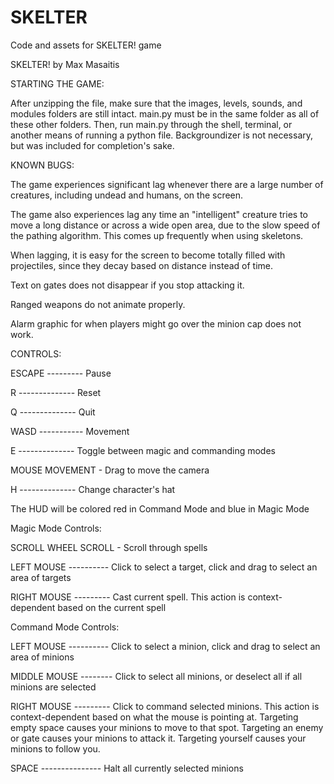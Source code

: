 # SKELTER
Code and assets for SKELTER! game

SKELTER! by Max Masaitis


STARTING THE GAME:

After unzipping the file, make sure that the images, levels, sounds, and modules folders are still intact. main.py must be in the same folder as all of these other folders. Then, run main.py through the shell, terminal, or another means of running a python file. Backgroundizer is not necessary, but was included for completion's sake.


KNOWN BUGS:

The game experiences significant lag whenever there are a large number of creatures, including undead and humans, on the screen.

The game also experiences lag any time an "intelligent" creature tries to move a long distance or across a wide open area, due to the slow speed of the pathing algorithm. This comes up frequently when using skeletons.

When lagging, it is easy for the screen to become totally filled with projectiles, since they decay based on distance instead of time.

Text on gates does not disappear if you stop attacking it.

Ranged weapons do not animate properly.

Alarm graphic for when players might go over the minion cap does not work.



CONTROLS:

ESCAPE --------- Pause

R -------------- Reset

Q -------------- Quit

WASD ----------- Movement

E -------------- Toggle between magic and commanding modes

MOUSE MOVEMENT - Drag to move the camera

H -------------- Change character's hat



The HUD will be colored red in Command Mode and blue in Magic Mode



Magic Mode Controls:

SCROLL WHEEL SCROLL - Scroll through spells

LEFT MOUSE ---------- Click to select a target, click and drag to select an area of targets

RIGHT MOUSE --------- Cast current spell. This action is context-dependent based on the current spell



Command Mode Controls:

LEFT MOUSE ---------- Click to select a minion, click and drag to select an area of minions

MIDDLE MOUSE -------- Click to select all minions, or deselect all if all minions are selected

RIGHT MOUSE --------- Click to command selected minions. This action is context-dependent based on what the mouse is pointing at. Targeting empty space causes your minions to move to that spot. Targeting an enemy or gate causes your minions to attack it. Targeting yourself causes your minions to follow you.

SPACE --------------- Halt all currently selected minions
